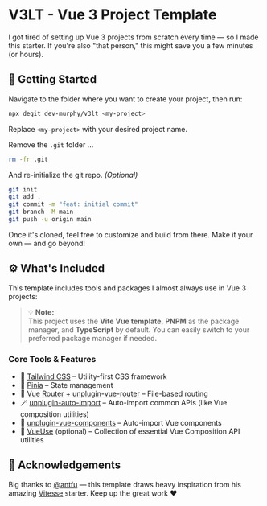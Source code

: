 # V3LT - Vue 3 Project Template

I got tired of setting up Vue 3 projects from scratch every time — so I made this starter. If you're also "that person," this might save you a few minutes (or hours).

## 🚀 Getting Started

Navigate to the folder where you want to create your project, then run:

```bash
npx degit dev-murphy/v3lt <my-project>
```

Replace `<my-project>` with your desired project name.

Remove the `.git` folder ...

```bash
rm -fr .git
```

And re-initialize the git repo. _(Optional)_

```bash
git init
git add .
git commit -m "feat: initial commit"
git branch -M main
git push -u origin main
```

Once it's cloned, feel free to customize and build from there. Make it your own — and go beyond!

## ⚙️ What's Included

This template includes tools and packages I almost always use in Vue 3 projects:

> 💡 **Note:**  
> This project uses the **Vite Vue template**, **PNPM** as the package manager, and **TypeScript** by default. You can easily switch to your preferred package manager if needed.

### Core Tools & Features

- 🌿 [Tailwind CSS](https://tailwindcss.com/docs/installation/using-vite) – Utility-first CSS framework
- 🧠 [Pinia](https://pinia.vuejs.org/getting-started.html) – State management
- 🧭 [Vue Router](https://router.vuejs.org/) + [unplugin-vue-router](https://github.com/posva/unplugin-vue-router) – File-based routing
- 🪄 [unplugin-auto-import](https://github.com/unplugin/unplugin-auto-import) – Auto-import common APIs (like Vue composition utilities)
- 🧩 [unplugin-vue-components](https://github.com/unplugin/unplugin-vue-components) – Auto-import Vue components
- 🧰 [VueUse](https://vueuse.org/) (optional) – Collection of essential Vue Composition API utilities

## 🙌 Acknowledgements

Big thanks to [@antfu](https://github.com/antfu) — this template draws heavy inspiration from his amazing [Vitesse](https://github.com/antfu-collective/vitesse) starter. Keep up the great work ❤️
